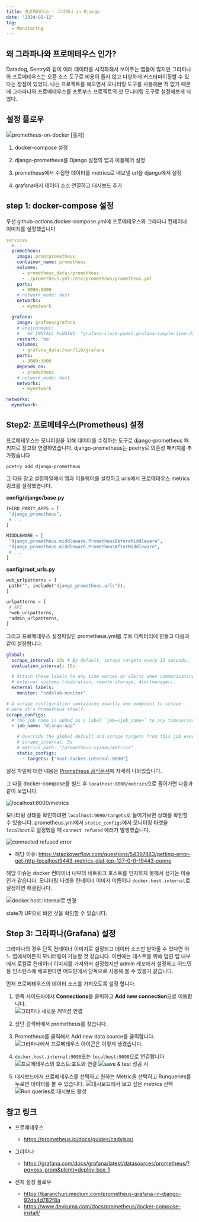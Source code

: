 ```yaml
---
title: 프로메테우스 - 그라파나 in Django
date: "2024-02-12"
tag:
  - Monitoring
---
```


## 왜 그라파나와 프로메테우스 인가?

Datadog, Sentry와 같이 여러 데이터를 시각화해서 보여주는 앱들이 많지만
그라파나와 프로메테우스는 오픈 소스 도구로 비용이 들지 않고 다양하게 커스터마이징할 수 있다는 장점이 있었다.
나는 프로젝트를 해오면서 모니터링 도구를 사용해본 적 없기 때문에 그라파나와 프로메테우스를 포토부스 프로젝트의 첫 모니터링 도구로 설정해보게 되었다.

<!-- end -->

## 설정 플로우

![prometheus-on-docker [[출처]](https://stefanprodan.com/2016/a-monitoring-solution-for-docker-hosts-containers-and-containerized-services/)](https://github.com/pre-onboarding-backend-G/team-g-project-skeleton/assets/96982072/43bd474a-7143-4a9b-ab6d-2fa8fdee037d)

1. docker-compose 설정

2. django-prometheus를 Django 설정의 앱과 미들웨어 설정

3. prometheus에서 수집한 데이터를 metrics로 내보낼 url을 django에서 설정

4. grafana에서 데이터 소스 연결하고 대시보드 추가

## step 1: docker-compose 설정

우선 github-actions.docker-compose.yml에 프로메테우스와 그라파나 컨테이너 이미지를 설정했습니다

```yaml
services
  #...
  prometheus:
    image: prom/prometheus
    container_name: prometheus
    volumes:
      - prometheus_data:/prometheus
      - ./prometheus.yml:/etc/prometheus/prometheus.yml
    ports:
      - 9090:9090
    # network_mode: host
    networks:
      - mynetwork

  grafana:
    image: grafana/grafana
    # environment:
    #   GF_INSTALL_PLUGINS: "grafana-clock-panel,grafana-simple-json-datasource"
    restart: 'no'
    volumes:
      - grafana_data:/var/lib/grafana
    ports:
      - 3000:3000
    depends_on:
      - prometheus
    # network_mode: host
    networks:
      - mynetwork

networks:
  mynetwork:
```

## Step2: 프로메테우스(Prometheus) 설정

프로메테우스는 모니터링을 위해 데이터를 수집하는 도구로 django-prometheus 패키지로 장고와 연결하였습니다.
django-prometheus는 poetry로 의존성 패키지를 추가했습니다

```shell
poetry add django-prometheus
```

그 다음 장고 설정파일에서 앱과 미들웨어를 설정하고 urls에서 프로메테우스 metrics 링크를 설정했습니다.

**config/django/base.py**

```python
THIRD_PARTY_APPS = [
 "django_prometheus",
 # ...
]

MIDDLEWARE = [
 "django_prometheus.middleware.PrometheusBeforeMiddleware",
 "django_prometheus.middleware.PrometheusAfterMiddleware",
 # ...
]
```

**config/root_urls.py**

```python
web_urlpatterns = [
 path("", include("django_prometheus.urls")),
]

urlpatterns = [
 # API
 *web_urlpatterns,
 *admin_urlpatterns,
]
```

그리고 프로메테우스 설정파일인 prometheus.yml를 루트 디렉터리에 만들고 다음과 같이 설정합니다.

```yaml
global:
  scrape_interval: 15s # By default, scrape targets every 15 seconds.
  evaluation_interval: 15s

  # Attach these labels to any time series or alerts when communicating with
  # external systems (federation, remote storage, Alertmanager).
  external_labels:
    monitor: "codelab-monitor"

# A scrape configuration containing exactly one endpoint to scrape:
# Here it's Prometheus itself.
scrape_configs:
  # The job name is added as a label `job=<job_name>` to any timeseries scraped from this config.
  - job_name: "django-app"

    # Override the global default and scrape targets from this job every 5 seconds.
    # scrape_interval: 5s
    # metrics_path: "/prometheus-xyzabc/metrics"
    static_configs:
      - targets: ["host.docker.internal:8000"]
```

설정 파일에 대한 내용은 [Prometheus 공식문서][prometheus-docs]에 자세히 나와있습니다.

그 다음 docker-compose를 빌드 후 `localhost:8000/metrics`으로 들어가면 다음과 같이 보입니다.

![localhost:8000/metrics](https://github.com/Zamoca42/blog/assets/96982072/51db3ba4-a7bd-4620-8277-9bbe2e4e1891)

모니터링 상태를 확인하려면 `localhost:9090/targets`로 들어가보면 상태를 확인할 수 있습니다.
prometheus.yml에서 `static_configs`에서 모니터링 타겟을 `localhost`로 설정했을 때
`connect refused` 에러가 발생했습니다.

![connected refused error](https://github.com/Zamoca42/blog/assets/96982072/c0c89e38-74b4-466a-a964-cea06dfe7c14)

- 해당 이슈: https://stackoverflow.com/questions/54397463/getting-error-get-http-localhost9443-metrics-dial-tcp-127-0-0-19443-conne

해당 이슈는 docker 컨테이너 내부의 네트워크 호스트를 인지하지 못해서 생기는 이슈인거 같습니다.
모니터링 타겟을 컨테이너 이미지 이름이나 `docker.host.internal`로 설정하면 해결됩니다.

![docker.host.internal로 변경](https://github.com/Zamoca42/blog/assets/96982072/19be385e-0e1e-4c3b-88fe-a2bfc5c937ec)

state가 UP으로 바뀐 것을 확인할 수 있습니다.

## Step 3: 그라파나(Grafana) 설정

그라파나의 경우 단독 컨테이너 이미지로 설정되고 데이터 소스만 받아올 수 있다면 어느 앱에서이든지 모니터링이 가능할 것 같습니다.
이번에는 테스트를 위해 덤핀 앱 내부에서 로컬로 컨테이너 이미지를 가져와서 설정했지만
admin 레포에서 설정하고 어드민용 인스턴스에 배포한다면 어드민에서 단독으로 사용해 볼 수 있을거 같습니다.

먼저 프로메테우스의 데이터 소스를 가져오도록 설정 합니다.

1. 왼쪽 사이드바에서 **Connections**를 클릭하고 **Add new connection**으로 이동합니다.  
   ![그라파나 새로운 커넥션 연결](https://github.com/Zamoca42/blog/assets/96982072/1bb0f209-b69b-47e9-a607-86a8b7cc5fd3)

2. 상단 검색바에서 prometheus를 찾습니다.
3. Prometheus를 클릭해서 Add new data source를 클릭합니다.
   ![그라파나에서 프로메테우스 아이콘은 이렇게 생겼습니다.](https://github.com/Zamoca42/blog/assets/96982072/596c8f1d-eed3-45f8-b75c-b3e103c9f808)

4. `docker.host.internal:9090`또는 `localhost:9090`으로 연결합니다
   ![프로메테우스의 호스트:포트와 연결](https://github.com/Zamoca42/blog/assets/96982072/66b8670b-4e8e-47e0-baf6-d5ead738115c)
   ![save & test 성공 시](https://github.com/Zamoca42/blog/assets/96982072/a4af30ee-433d-4348-96d1-881d8d796176)
5. 대시보드에서 프로메테우스를 선택하고 원하는 Metric을 선택하고 Runqueries를 누르면 데이터를 볼 수 있습니다.
   ![대시보드에서 보고 싶은 metrics 선택](https://github.com/Zamoca42/blog/assets/96982072/72f21655-ce1a-4969-9c00-6d0a0a1ee43e)
   ![Run queries로 대시보드 활성](https://github.com/Zamoca42/blog/assets/96982072/c9c5968f-81af-44aa-967f-0b659a2c44c5)

## 참고 링크

- 프로메테우스

  - https://prometheus.io/docs/guides/cadvisor/

- 그라파나

  - https://grafana.com/docs/grafana/latest/datasources/prometheus/?pg=oss-prom&plcmt=deploy-box-1

- 전체 설정 플로우
  - https://karanchuri.medium.com/prometheus-grafana-in-django-92da4d782f8a
  - https://www.devkuma.com/docs/prometheus/docker-compose-install/

[prometheus-docs]: https://prometheus.io/docs/prometheus/latest/getting_started/
